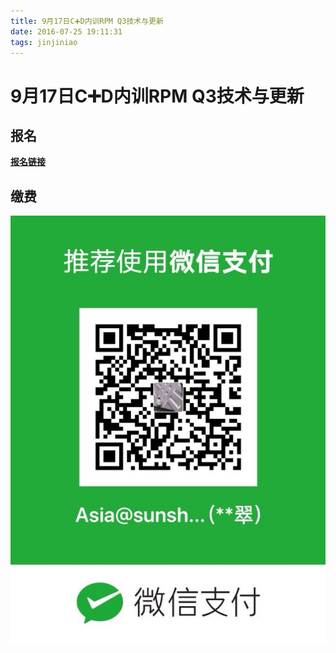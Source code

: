 ```yaml
---
title: 9月17日C➕D内训RPM Q3技术与更新
date: 2016-07-25 19:11:31
tags: jinjiniao
---
```



# 9月17日C➕D内训RPM Q3技术与更新

## 报名

**[报名链接](https://www.wjx.top/m/28125184.aspx)**

## 缴费

![](/images/jinjiniao/jinjiniao_payment.jpg)


